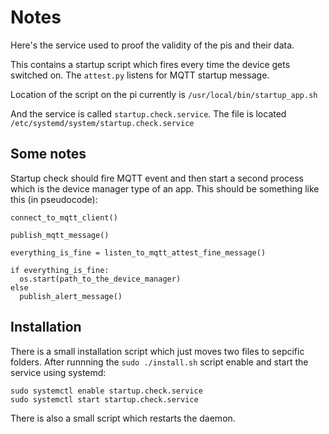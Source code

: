 # Notes
Here's the service used to proof the validity of the pis and their data.

This contains a startup script which fires every time the device gets switched on. The `attest.py` listens for MQTT startup message.

Location of the script on the pi currently is `/usr/local/bin/startup_app.sh`

And the service is called `startup.check.service`. The file is located `/etc/systemd/system/startup.check.service`

## Some notes

Startup check should fire MQTT event and then start a second process which is the device manager type of an app. This should be something like this (in pseudocode):

```
connect_to_mqtt_client()

publish_mqtt_message()

everything_is_fine = listen_to_mqtt_attest_fine_message()

if everything_is_fine:
  os.start(path_to_the_device_manager)
else
  publish_alert_message()

```

## Installation

There is a small installation script which just moves two files to sepcific folders. After runnning the `sudo ./install.sh` script enable and start the service using systemd: 

```
sudo systemctl enable startup.check.service
sudo systemctl start startup.check.service
```

There is also a small script which restarts the daemon.
